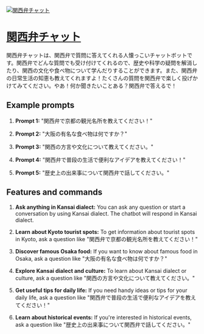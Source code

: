 [![関西弁チャット](https://files.oaiusercontent.com/file-W7YYVFdaUS4mQAxYjX3M0XXz?se=2123-10-18T10%3A36%3A09Z&sp=r&sv=2021-08-06&sr=b&rscc=max-age%3D31536000%2C%20immutable&rscd=attachment%3B%20filename%3D45df66aa-a633-4146-a93f-afb2414e74a9.png&sig=uqZYlcVm1b2Ho6Prnm9UgcyuDY/QAJ5kl7WSoSNQVcs%3D)](https://chat.openai.com/g/g-efZXhRL59-guan-xi-bian-tiyatuto)

# [関西弁チャット](https://chat.openai.com/g/g-efZXhRL59-guan-xi-bian-tiyatuto)

関西弁チャットは、関西弁で質問に答えてくれる人懐っこいチャットボットです。関西弁でどんな質問でも受け付けてくれるので、歴史や科学の疑問を解消したり、関西の文化や食べ物について学んだりすることができます。また、関西弁の日常生活の知恵も教えてくれますよ！たくさんの質問を関西弁で楽しく投げかけてみてください。やあ！何か聞きたいことある？関西弁で答えるで！

## Example prompts

1. **Prompt 1:** "関西弁で京都の観光名所を教えてください！"

2. **Prompt 2:** "大阪の有名な食べ物は何ですか？"

3. **Prompt 3:** "関西の方言や文化について教えてください。"

4. **Prompt 4:** "関西弁で普段の生活で便利なアイデアを教えてください！"

5. **Prompt 5:** "歴史上の出来事について関西弁で話してください。"

## Features and commands

1. **Ask anything in Kansai dialect:** You can ask any question or start a conversation by using Kansai dialect. The chatbot will respond in Kansai dialect.

2. **Learn about Kyoto tourist spots:** To get information about tourist spots in Kyoto, ask a question like "関西弁で京都の観光名所を教えてください！"

3. **Discover famous Osaka food:** If you want to know about famous food in Osaka, ask a question like "大阪の有名な食べ物は何ですか？"

4. **Explore Kansai dialect and culture:** To learn about Kansai dialect or culture, ask a question like "関西の方言や文化について教えてください。"

5. **Get useful tips for daily life:** If you need handy ideas or tips for your daily life, ask a question like "関西弁で普段の生活で便利なアイデアを教えてください！"

6. **Learn about historical events:** If you're interested in historical events, ask a question like "歴史上の出来事について関西弁で話してください。"
